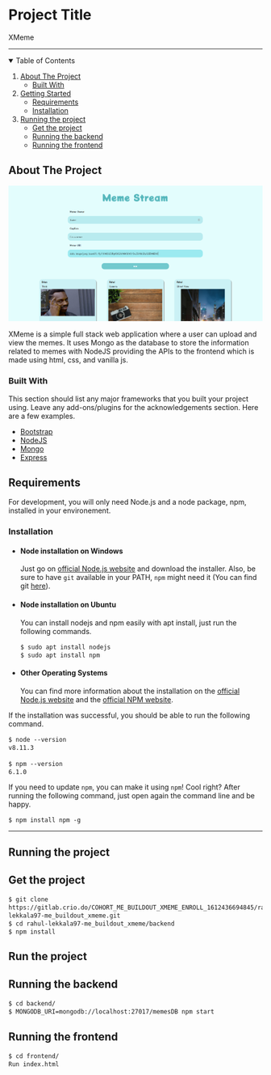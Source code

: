 
# Project Title

XMeme 

---

<!-- TABLE OF CONTENTS -->
<details open="open">
  <summary>Table of Contents</summary>
  <ol>
    <li>
      <a href="#about-the-project">About The Project</a>
      <ul>
        <li><a href="#built-with">Built With</a></li>
      </ul>
    </li>
    <li>
      <a href="#getting-started">Getting Started</a>
      <ul>
        <li><a href="#requirements">Requirements</a></li>
        <li><a href="#installation">Installation</a></li>
      </ul>
    </li>
    <li>
      <a href="#running">Running the project</a>
      <ul>
        <li><a href="#get-the-project">Get the project</a></li>
      </ul>
      <ul>
        <li><a href="#running-the-backend">Running the backend</a></li>
        <li><a href="#running-the-frontend">Running the frontend</a></li>
      </ul>
    </li>
  </ol>
</details>



<!-- ABOUT THE PROJECT -->
## About The Project

[![product-screenshot]](https://relaxed-williams-a8eb5e.netlify.app/)

XMeme is a simple full stack web application where a user can upload and view the memes. It uses Mongo as the database to store the information related to memes with NodeJS providing the APIs to the frontend which is made using html, css, and vanilla js.

### Built With

This section should list any major frameworks that you built your project using. Leave any add-ons/plugins for the acknowledgements section. Here are a few examples.
* [Bootstrap](https://getbootstrap.com)
* [NodeJS](https://nodejs.org/en/)
* [Mongo](https://www.mongodb.com/cloud/atlas)
* [Express](https://expressjs.com/)

## Requirements

For development, you will only need Node.js and a node package, npm, installed in your environement.

### Installation
- #### Node installation on Windows

  Just go on [official Node.js website](https://nodejs.org/) and download the installer.
Also, be sure to have `git` available in your PATH, `npm` might need it (You can find git [here](https://git-scm.com/)).

- #### Node installation on Ubuntu

  You can install nodejs and npm easily with apt install, just run the following commands.

      $ sudo apt install nodejs
      $ sudo apt install npm

- #### Other Operating Systems
  You can find more information about the installation on the [official Node.js website](https://nodejs.org/) and the [official NPM website](https://npmjs.org/).

If the installation was successful, you should be able to run the following command.

    $ node --version
    v8.11.3

    $ npm --version
    6.1.0

If you need to update `npm`, you can make it using `npm`! Cool right? After running the following command, just open again the command line and be happy.

    $ npm install npm -g

---

## Running the project

## Get the project

    $ git clone https://gitlab.crio.do/COHORT_ME_BUILDOUT_XMEME_ENROLL_1612436694845/rahul-lekkala97-me_buildout_xmeme.git
    $ cd rahul-lekkala97-me_buildout_xmeme/backend
    $ npm install

## Run the project

## Running the backend

    $ cd backend/
    $ MONGODB_URI=mongodb://localhost:27017/memesDB npm start


## Running the frontend

    $ cd frontend/
    Run index.html

<!-- MARKDOWN LINKS & IMAGES -->
<!-- https://www.markdownguide.org/basic-syntax/#reference-style-links -->
[product-screenshot]: images/frontend.PNG